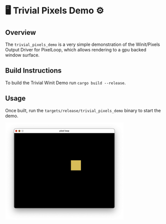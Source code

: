 # 🖥️ Trivial Pixels Demo ⚙️

## Overview

The `trivial_pixels_demo` is a very simple demonstration of the Winit/Pixels Output Driver for PixelLoop, which allows rendering to a gpu backed window surface.

## Build Instructions

To build the Trivial Winit Demo run `cargo build --release`.

## Usage

Once built, run the `targets/release/trivial_pixels_demo` binary to start the demo.

<img src="thumbnail.png" style="max-width: 75%" width="75%" alt="Thumbnail" />
